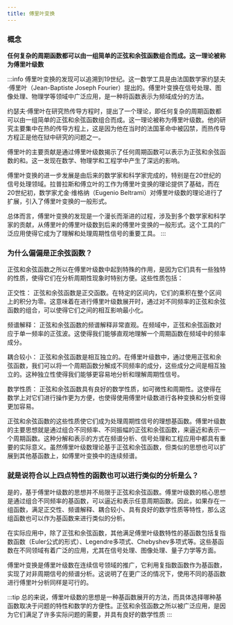 ```yaml
---
title: 傅里叶变换
---
```



### 概念

**任何复杂的周期函数都可以由一组简单的正弦和余弦函数组合而成。这一理论被称为傅里叶级数**

:::info
傅里叶变换的发现可以追溯到19世纪。这一数学工具是由法国数学家约瑟夫·傅里叶（Jean-Baptiste Joseph Fourier）提出的。傅里叶变换在信号处理、图像处理、物理学等领域中广泛应用，是一种将函数表示为频域成分的方法。

约瑟夫·傅里叶在研究热传导方程时，提出了一个理论，即任何复杂的周期函数都可以由一组简单的正弦和余弦函数组合而成。这一理论被称为傅里叶级数。他的研究主要集中在热的传导方程上，这是因为他在当时的法国革命中被囚禁，而热传导方程正是他在狱中研究的问题之一。

傅里叶的主要贡献是通过傅里叶级数揭示了任何周期函数可以表示为正弦和余弦函数的和。这一发现在数学、物理学和工程学中产生了深远的影响。

傅里叶变换的进一步发展是由后来的数学家和科学家完成的，特别是在20世纪的信号处理领域。拉普拉斯和傅立叶的工作为傅里叶变换的理论提供了基础，而在20世纪初，数学家尤金·维格纳（Eugenio Beltrami）对傅里叶级数的理论进行了扩展，引入了傅里叶变换的一般形式。

总体而言，傅里叶变换的发现是一个漫长而渐进的过程，涉及到多个数学家和科学家的贡献，从傅里叶的傅里叶级数到后来的傅里叶变换的一般形式。这个工具的广泛应用使得它成为了理解和处理周期性信号的重要工具。
:::



### 为什么偏偏是正余弦函数？


正弦和余弦函数之所以在傅里叶级数中起到特殊的作用，是因为它们具有一些独特的性质，使得它们在分析周期性现象时特别方便。这些性质包括：

正交性： 正弦和余弦函数是正交函数。在特定的区间内，它们的乘积在整个区间上的积分为零。这意味着在进行傅里叶级数展开时，通过对不同频率的正弦和余弦函数的组合，可以使得它们之间的相互影响最小化。

频谱解释： 正弦和余弦函数的频谱解释非常直观。在频域中，正弦和余弦函数对应于单一频率的正弦波。这使得我们能够直观地理解一个周期函数在频域中的频率成分。

耦合较小： 正弦和余弦函数是相互独立的。在傅里叶级数中，通过使用正弦和余弦函数，我们可以将一个周期函数分解成不同频率的成分，这些成分之间是相互独立的。这种独立性使得我们能够更容易地分析和理解周期性信号。

数学性质： 正弦和余弦函数具有良好的数学性质，如可微性和周期性。这使得在数学上对它们进行操作更为方便，也使得使用傅里叶级数进行各种变换和分析变得更加容易。

正弦和余弦函数的这些性质使它们成为处理周期性信号的理想基函数。傅里叶级数的主要思想就是通过组合不同频率、不同振幅的正弦和余弦函数，来逼近和表示一个周期函数。这种分解和表示的方式在频谱分析、信号处理和工程应用中都具有重要的实际意义。虽然傅里叶级数理论基于正弦和余弦函数，但类似的思想也可以扩展到其他基函数上，如傅里叶变换中的连续频谱。


### 就是说符合以上四点特性的函数也可以进行类似的分析是么？

是的，基于傅里叶级数的思想并不局限于正弦和余弦函数。傅里叶级数的核心思想是通过组合不同频率的基函数，可以逼近和表示任意周期函数。因此，如果存在一组函数，满足正交性、频谱解释、耦合较小、具有良好的数学性质等特性，那么这组函数也可以作为基函数来进行类似的分析。

在实际应用中，除了正弦和余弦函数，其他满足傅里叶级数特性的基函数包括复指数函数（Euler公式的形式）、Legendre多项式、Chebyshev多项式等。这些基函数在不同领域有着广泛的应用，尤其在信号处理、图像处理、量子力学等方面。

傅里叶变换是傅里叶级数在连续信号领域的推广，它利用复指数函数作为基函数，实现了对非周期信号的频谱分析。这说明了在更广泛的情况下，使用不同的基函数进行傅里叶分析同样是可行的。

:::tip
总的来说，傅里叶级数的思想是一种基函数展开的方法，而具体选择哪种基函数取决于问题的特性和数学的方便性。正弦和余弦函数之所以被广泛应用，是因为它们满足了许多实际问题的需要，并具有良好的数学性质
:::
